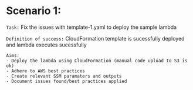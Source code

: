 # Scenario 1:

`Task:` Fix the issues with template-1.yaml to deploy the sample lambda

`Definition of success:` CloudFormation template is sucessfully deployed and lambda executes sucessfully
```
Aims:
- Deploy the lambda using CloudFormation (manual code upload to S3 is ok)
- Adhere to AWS best practices
- Create relevant SSM paramaters and outputs
- Document issues found/best practices applied
```
